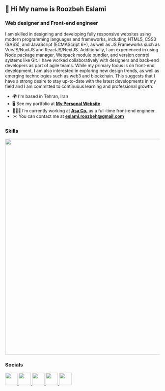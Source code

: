 ## 👋 Hi My name is Roozbeh Eslami
### Web designer and Front-end engineer

I am skilled in designing and developing fully responsive websites using modern programming languages and frameworks, including HTML5, CSS3 (SASS), and JavaScript (ECMAScript 6+), as well as JS Frameworks such as VueJS/NuxtJS and ReactJS/NextJS. Additionally, I am experienced in using Node package manager, Webpack module bundler, and version control systems like Git. I have worked collaboratively with designers and back-end developers as part of agile teams.
While my primary focus is on front-end development, I am also interested in exploring new design trends, as well as emerging technologies such as web3 and blockchain. This suggests that I have a strong desire to stay up-to-date with the latest developments in my field and I am committed to continuous learning and professional growth.

*   🌍  I'm based in Tehran, Iran
*   🖥️  See my portfolio at **[My Personal Website](http://www.roozbeheslami.com)**
*   👨🏻‍💻  I’m currently working at **[Asa Co.](https://asax.ir)** as a full-time front-end engineer.
*   ✉️  You can contact me at **[eslami.roozbeh@gmail.com](mailto:eslami.roozbeh@gmail.com)**

### Skills
<p align="left">
  <img src="https://skillicons.dev/icons?i=js,ts,vue,nuxtjs,react,nextjs,html,css,sass,webpack,docker,git,bootstrap,materialui,tailwind" width="700"  />
</p>
                    
### Socials

<p align="left">
  <a href="https://www.codepen.io/roozbeheslami" target="_blank">
    <img src="https://skillicons.dev/icons?i=codepen" width="40" height="40"/>
  </a>
  <a href="https://discord.com/users/Roozbeh Eslami#5542" target="_blank">
    <img src="https://skillicons.dev/icons?i=discord" width="40" height="40"/>
  </a>
  <a href="http://www.instagram.com/roosbeh" target="_blank">
    <img src="https://skillicons.dev/icons?i=instagram" width="40" height="40"/>
  </a>
  <a href="https://www.linkedin.com/in/roozbeheslami" target="_blank">
    <img src="https://skillicons.dev/icons?i=linkedin" width="40" height="40"/>
  </a>
  <a href="https://www.twitter.com/roozbeh_eslami" target="_blank">
    <img src="https://skillicons.dev/icons?i=twitter" width="40" height="40"/>
  </a>
</p>

<!---
roozbeheslami/roozbeheslami is a ✨ special ✨ repository because its `README.md` (this file) appears on your GitHub profile.
You can click the Preview link to take a look at your changes.
--->
